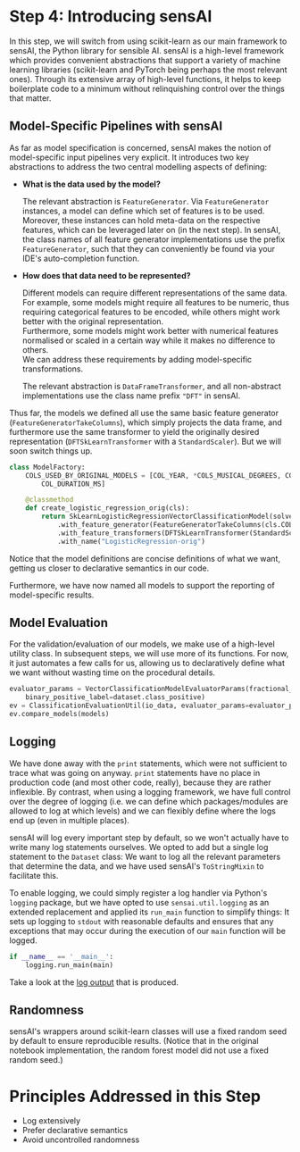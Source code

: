 # Step 4: Introducing sensAI

In this step, we will switch from using scikit-learn as our main framework to 
sensAI, the Python library for sensible AI.
sensAI is a high-level framework which provides convenient abstractions that
support a variety of machine learning libraries (scikit-learn and PyTorch being
perhaps the most relevant ones).
Through its extensive array of high-level functions, it helps to keep boilerplate
code to a minimum without relinquishing control over the things that matter.

## Model-Specific Pipelines with sensAI

As far as model specification is concerned, sensAI makes the notion of model-specific
input pipelines very explicit. It introduces two key abstractions to address
the two central modelling aspects of defining:

  * **What is the data used by the model?**
    
    The relevant abstraction is `FeatureGenerator`. 
    Via `FeatureGenerator` instances, a model can define which set of features is to be used. 
    Moreover, these instances can hold meta-data on the respective features,
    which can be leveraged later on (in the next step).
    In sensAI, the class names of all feature generator implementations use the prefix
    `FeatureGenerator`, such that they can conveniently be found via your IDE's 
    auto-completion function.

  * **How does that data need to be represented?**
    
    Different models can require different representations of the same data.
    For example, some models might require all features to be numeric, thus 
    requiring categorical features to be encoded, while others might work better
    with the original representation.   
    Furthermore, some models might work better with numerical features normalised or 
    scaled in a certain way while it makes no difference to others.  
    We can address these requirements by adding model-specific transformations.
 
    The relevant abstraction is `DataFrameTransformer`, and all non-abstract 
    implementations use the class name prefix `"DFT"` in sensAI.

Thus far, the models we defined all use the same basic feature generator 
(`FeatureGeneratorTakeColumns`), which simply projects the data frame,
and furthermore use the same transformer to yield the originally desired
representation (`DFTSkLearnTransformer` with a `StandardScaler`).
But we will soon switch things up.

```python
class ModelFactory:
    COLS_USED_BY_ORIGINAL_MODELS = [COL_YEAR, *COLS_MUSICAL_DEGREES, COL_KEY, COL_MODE, COL_TEMPO, COL_TIME_SIGNATURE, COL_LOUDNESS,
        COL_DURATION_MS]

    @classmethod
    def create_logistic_regression_orig(cls):
        return SkLearnLogisticRegressionVectorClassificationModel(solver='lbfgs', max_iter=1000) \
            .with_feature_generator(FeatureGeneratorTakeColumns(cls.COLS_USED_BY_ORIGINAL_MODELS)) \
            .with_feature_transformers(DFTSkLearnTransformer(StandardScaler())) \
            .with_name("LogisticRegression-orig")
```

Notice that the model definitions are concise definitions of what we want, getting
us closer to declarative semantics in our code.

Furthermore, we have now named all models to support the reporting of model-specific results.

## Model Evaluation

For the validation/evaluation of our models, we make use of a high-level utility class.
In subsequent steps, we will use more of its functions. 
For now, it just automates a few calls for us, allowing us to declaratively define
what we want without wasting time on the procedural details.

```python
evaluator_params = VectorClassificationModelEvaluatorParams(fractional_split_test_fraction=0.3,
    binary_positive_label=dataset.class_positive)
ev = ClassificationEvaluationUtil(io_data, evaluator_params=evaluator_params)
ev.compare_models(models)
```


## Logging

We have done away with the `print` statements, which were not sufficient to trace
what was going on anyway. 
`print` statements have no place in production code (and most other code, really), 
because they are rather inflexible.
By contrast, when using a logging framework, we have full control over the degree of logging (i.e. we 
can define which packages/modules are allowed to log at which levels) and we can flexibly
define where the logs end up (even in multiple places).

sensAI will log every important step by default, so we won't actually have to write 
many log statements ourselves.
We opted to add but a single log statement to the `Dataset` class:
We want to log all the relevant parameters that determine the data, and we have 
used sensAI's `ToStringMixin` to facilitate this.

To enable logging, we could simply register a log handler via Python's `logging`
package, but we have opted to use `sensai.util.logging` as an extended replacement 
and applied its `run_main` function to simplify things:
It sets up logging to `stdout` with reasonable defaults and ensures that any exceptions that may occur
during the execution of our `main` function will be logged.

```python
if __name__ == '__main__':
    logging.run_main(main)
```

Take a look at the [log output](output.txt) that is produced.

## Randomness

sensAI's wrappers around scikit-learn classes will use a fixed random seed by default
to ensure reproducible results.
(Notice that in the original notebook implementation, the random forest model did not 
use a fixed random seed.)

# Principles Addressed in this Step

* Log extensively
* Prefer declarative semantics
* Avoid uncontrolled randomness